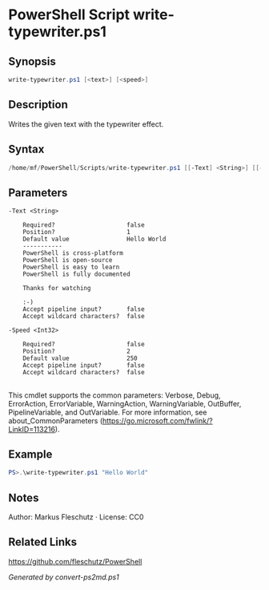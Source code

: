 # PowerShell Script write-typewriter.ps1

## Synopsis
```powershell
write-typewriter.ps1 [<text>] [<speed>]
```

## Description
Writes the given text with the typewriter effect.

## Syntax
```powershell
/home/mf/PowerShell/Scripts/write-typewriter.ps1 [[-Text] <String>] [[-Speed] <Int32>] [<CommonParameters>]
```

## Parameters

```
-Text <String>
    
    Required?                    false
    Position?                    1
    Default value                Hello World
    -----------
    PowerShell is cross-platform
    PowerShell is open-source
    PowerShell is easy to learn
    PowerShell is fully documented
    
    Thanks for watching
    
    :-)
    Accept pipeline input?       false
    Accept wildcard characters?  false
```

```
-Speed <Int32>
    
    Required?                    false
    Position?                    2
    Default value                250
    Accept pipeline input?       false
    Accept wildcard characters?  false
```
## <CommonParameters>
This cmdlet supports the common parameters: Verbose, Debug, ErrorAction, ErrorVariable, WarningAction, WarningVariable, OutBuffer, PipelineVariable, and OutVariable. For more information, see about_CommonParameters (https://go.microsoft.com/fwlink/?LinkID=113216).

## Example
```powershell
PS>.\write-typewriter.ps1 "Hello World"
```


## Notes
Author: Markus Fleschutz · License: CC0

## Related Links
https://github.com/fleschutz/PowerShell

*Generated by convert-ps2md.ps1*
